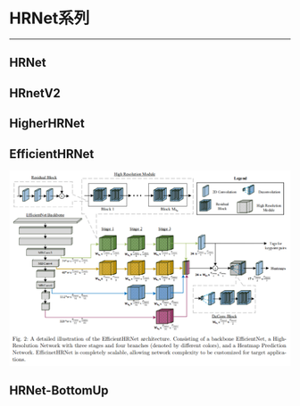 # HRNet系列

---



## HRNet



## HRnetV2



## HigherHRNet



## EfficientHRNet

![1614152822247](assets/1614152822247.png)



## HRNet-BottomUp

